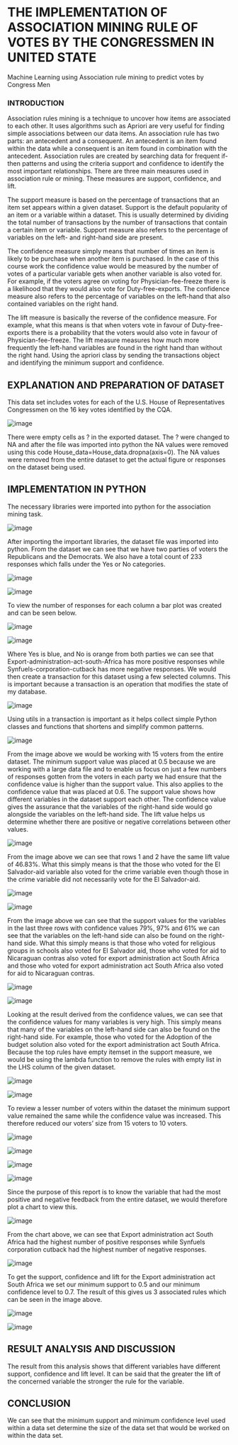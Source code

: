 # THE IMPLEMENTATION OF ASSOCIATION MINING RULE OF VOTES BY THE CONGRESSMEN IN UNITED STATE
Machine Learning using Association rule mining to predict votes by Congress Men

### INTRODUCTION

Association rules mining is a technique to uncover how items are associated to each other. It uses algorithms such as Apriori are very useful for finding simple associations between our data items. An association rule has two parts: an antecedent and a consequent. An antecedent is an item found within the data while a consequent is an item found in combination with the antecedent. Association rules are created by searching data for frequent if-then patterns and using the criteria support and confidence to identify the most important relationships.
There are three main measures used in association rule or mining. These measures are support, confidence, and lift. 

The support measure is based on the percentage of transactions that an item set appears within a given dataset. Support is the default popularity of an item or a variable within a dataset. This is usually determined by dividing the total number of transactions by the number of transactions that contain a certain item or variable. Support measure also refers to the percentage of variables on the left- and right-hand side are present.

The confidence measure simply means that number of times an item is likely to be purchase when another item is purchased. In the case of this course work the confidence value would be measured by the number of votes of a particular variable gets when another variable is also voted for. For example, if the voters agree on voting for Physician-fee-freeze there is a likelihood that they would also vote for Duty-free-exports. The confidence measure also refers to the percentage of variables on the left-hand that also contained variables on the right hand.

The lift measure is basically the reverse of the confidence measure. For example, what this means is that when voters vote in favour of Duty-free-exports there is a probability that the voters would also vote in favour of Physician-fee-freeze. The lift measure measures how much more frequently the left-hand variables are found in the right hand than without the right hand.
Using the apriori class by sending the transactions object and identifying the minimum support and confidence.


## EXPLANATION AND PREPARATION OF DATASET
This data set includes votes for each of the U.S. House of Representatives Congressmen on the 16 key votes identified by the CQA.

![image](https://github.com/Orlawlardey/THE-IMPLEMENTATION-OF-ASSOCIATION-MINING-RULE-OF-VOTES-BY-THE-CONGRESSMEN-IN-UNITED-STATE/assets/124607057/9f028313-1c19-4548-afb8-c35dca9f9a95)


There were empty cells as ? in the exported dataset. The ? were changed to NA and after the file was imported into python the NA values were removed using this code House_data=House_data.dropna(axis=0). The NA values were removed from the entire dataset to get the actual figure or responses on the dataset being used.

## IMPLEMENTATION IN PYTHON

The necessary libraries were imported into python for the association mining task.

![image](https://github.com/Orlawlardey/THE-IMPLEMENTATION-OF-ASSOCIATION-MINING-RULE-OF-VOTES-BY-THE-CONGRESSMEN-IN-UNITED-STATE/assets/124607057/6a901739-f08e-48c2-a531-c447f114e7a2)

After importing the important libraries, the dataset file was imported into python. From the dataset we can see that we have two parties of voters the Republicans and the Democrats. We also have a total count of 233 responses which falls under the Yes or No categories.

![image](https://github.com/Orlawlardey/THE-IMPLEMENTATION-OF-ASSOCIATION-MINING-RULE-OF-VOTES-BY-THE-CONGRESSMEN-IN-UNITED-STATE/assets/124607057/57202393-dc30-42e6-8838-a531b91aa867)

![image](https://github.com/Orlawlardey/THE-IMPLEMENTATION-OF-ASSOCIATION-MINING-RULE-OF-VOTES-BY-THE-CONGRESSMEN-IN-UNITED-STATE/assets/124607057/5e0dad0c-d2f9-4152-960d-0a0cd535b534)

To view the number of responses for each column a bar plot was created and can be seen below.

![image](https://github.com/Orlawlardey/THE-IMPLEMENTATION-OF-ASSOCIATION-MINING-RULE-OF-VOTES-BY-THE-CONGRESSMEN-IN-UNITED-STATE/assets/124607057/8471c04d-1c94-4e89-8cf9-2accc48e6ffa)


![image](https://github.com/Orlawlardey/THE-IMPLEMENTATION-OF-ASSOCIATION-MINING-RULE-OF-VOTES-BY-THE-CONGRESSMEN-IN-UNITED-STATE/assets/124607057/c7c8acae-d789-415f-868c-e003afd333d8)

Where Yes is blue, and No is orange from both parties we can see that Export-administration-act-south-Africa has more positive responses while Synfuels-corporation-cutback has more negative responses.
We would then create a transaction for this dataset using a few selected columns. This is important because a transaction is an operation that modifies the state of my database.

![image](https://github.com/Orlawlardey/THE-IMPLEMENTATION-OF-ASSOCIATION-MINING-RULE-OF-VOTES-BY-THE-CONGRESSMEN-IN-UNITED-STATE/assets/124607057/2eca56de-0694-4a7e-b607-c9495a507f4e)

Using utils in a transaction is important as it helps collect simple Python classes and functions that shortens and simplify common patterns.

![image](https://github.com/Orlawlardey/THE-IMPLEMENTATION-OF-ASSOCIATION-MINING-RULE-OF-VOTES-BY-THE-CONGRESSMEN-IN-UNITED-STATE/assets/124607057/d3dbe352-3dc7-48ee-8fa5-0d58cc06ce5a)


From the image above we would be working with 15 voters from the entire dataset. The minimum support value was placed at 0.5 because we are working with a large data file and to enable us focus on just a few numbers of responses gotten from the voters in each party we had ensure that the confidence value is higher than the support value. This also applies to the confidence value that was placed at 0.6.
The support value shows how different variables in the dataset support each other. The confidence value gives the assurance that the variables of the right-hand side would go alongside the variables on the left-hand side. The lift value helps us determine whether there are positive or negative correlations between other values.


![image](https://github.com/Orlawlardey/THE-IMPLEMENTATION-OF-ASSOCIATION-MINING-RULE-OF-VOTES-BY-THE-CONGRESSMEN-IN-UNITED-STATE/assets/124607057/3d3c9027-59ca-4e98-b520-c4907b6c30cf)

From the image above we can see that rows 1 and 2 have the same lift value of 46.83%. What this simply means is that the those who voted for the El Salvador-aid variable also voted for the crime variable even though those in the crime variable did not necessarily vote for the El Salvador-aid.

![image](https://github.com/Orlawlardey/THE-IMPLEMENTATION-OF-ASSOCIATION-MINING-RULE-OF-VOTES-BY-THE-CONGRESSMEN-IN-UNITED-STATE/assets/124607057/9990152c-dbf5-498e-82ca-2e62ce643b3f)

![image](https://github.com/Orlawlardey/THE-IMPLEMENTATION-OF-ASSOCIATION-MINING-RULE-OF-VOTES-BY-THE-CONGRESSMEN-IN-UNITED-STATE/assets/124607057/90a43147-57e3-4316-b39b-7adde08d2503)

From the image above we can see that the support values for the variables in the last three rows with confidence values 79%, 97% and 61% we can see that the variables on the left-hand side can also be found on the right-hand side. What this simply means is that those who voted for religious groups in schools also voted for El Salvador aid, those who voted for aid to Nicaraguan contras also voted for export administration act South Africa and those who voted for export administration act South Africa also voted for aid to Nicaraguan contras.

![image](https://github.com/Orlawlardey/THE-IMPLEMENTATION-OF-ASSOCIATION-MINING-RULE-OF-VOTES-BY-THE-CONGRESSMEN-IN-UNITED-STATE/assets/124607057/4471d6f0-c4fd-4634-a71b-94e382116b69)

![image](https://github.com/Orlawlardey/THE-IMPLEMENTATION-OF-ASSOCIATION-MINING-RULE-OF-VOTES-BY-THE-CONGRESSMEN-IN-UNITED-STATE/assets/124607057/704bfa11-a55a-436a-b242-264593e0bd20)


Looking at the result derived from the confidence values, we can see that the confidence values for many variables is very high. This simply means that many of the variables on the left-hand side can also be found on the right-hand side. For example, those who voted for the Adoption of the budget solution also voted for the export administration act South Africa.
Because the top rules have empty itemset in the support measure, we would be using the lambda function to remove the rules with empty list in the LHS column of the given dataset.

![image](https://github.com/Orlawlardey/THE-IMPLEMENTATION-OF-ASSOCIATION-MINING-RULE-OF-VOTES-BY-THE-CONGRESSMEN-IN-UNITED-STATE/assets/124607057/ed7aadce-b029-4b04-8161-df4126a36eaf)


![image](https://github.com/Orlawlardey/THE-IMPLEMENTATION-OF-ASSOCIATION-MINING-RULE-OF-VOTES-BY-THE-CONGRESSMEN-IN-UNITED-STATE/assets/124607057/1e57156e-aa98-49b3-9d3c-ddf2c0215655)


To review a lesser number of voters within the dataset the minimum support value remained the same while the confidence value was increased. This therefore reduced our voters’ size from 15 voters to 10 voters.

![image](https://github.com/Orlawlardey/THE-IMPLEMENTATION-OF-ASSOCIATION-MINING-RULE-OF-VOTES-BY-THE-CONGRESSMEN-IN-UNITED-STATE/assets/124607057/c3588c64-5f2a-40d7-9468-cd65c2adaa49)


![image](https://github.com/Orlawlardey/THE-IMPLEMENTATION-OF-ASSOCIATION-MINING-RULE-OF-VOTES-BY-THE-CONGRESSMEN-IN-UNITED-STATE/assets/124607057/dc425e60-f2aa-4340-82b4-c357107b2757)


![image](https://github.com/Orlawlardey/THE-IMPLEMENTATION-OF-ASSOCIATION-MINING-RULE-OF-VOTES-BY-THE-CONGRESSMEN-IN-UNITED-STATE/assets/124607057/2d58b4c5-b270-4be8-ab9d-682a4017b16c)


![image](https://github.com/Orlawlardey/THE-IMPLEMENTATION-OF-ASSOCIATION-MINING-RULE-OF-VOTES-BY-THE-CONGRESSMEN-IN-UNITED-STATE/assets/124607057/b68647cc-1dd6-43df-a92c-cf4eff303c3c)


Since the purpose of this report is to know the variable that had the most positive and negative feedback from the entire dataset, we would therefore plot a chart to view this.

![image](https://github.com/Orlawlardey/THE-IMPLEMENTATION-OF-ASSOCIATION-MINING-RULE-OF-VOTES-BY-THE-CONGRESSMEN-IN-UNITED-STATE/assets/124607057/1a465801-6771-4099-a6d1-fc28377b236c)

From the chart above, we can see that Export administration act South Africa had the highest number of positive responses while Synfuels corporation cutback had the highest number of negative responses.

![image](https://github.com/Orlawlardey/THE-IMPLEMENTATION-OF-ASSOCIATION-MINING-RULE-OF-VOTES-BY-THE-CONGRESSMEN-IN-UNITED-STATE/assets/124607057/ba56190d-7b43-489c-a0c6-67014089315a)


To get the support, confidence and lift for the Export administration act South Africa we set our minimum support to 0.5 and our minimum confidence level to 0.7. The result of this gives us 3 associated rules which can be seen in the image above.

![image](https://github.com/Orlawlardey/THE-IMPLEMENTATION-OF-ASSOCIATION-MINING-RULE-OF-VOTES-BY-THE-CONGRESSMEN-IN-UNITED-STATE/assets/124607057/c814575e-3b1b-448a-af17-1cc842d3e8fb)


![image](https://github.com/Orlawlardey/THE-IMPLEMENTATION-OF-ASSOCIATION-MINING-RULE-OF-VOTES-BY-THE-CONGRESSMEN-IN-UNITED-STATE/assets/124607057/a04ffe9b-7745-4c17-9922-45467fbdcc82)


## RESULT ANALYSIS AND DISCUSSION

The result from this analysis shows that different variables have different support, confidence and lift level. It can be said that the greater the lift of the concerned variable the stronger the rule for the variable.

## CONCLUSION 
We can see that the minimum support and minimum confidence level used within a data set determine the size of the data set that would be worked on within the data set.




